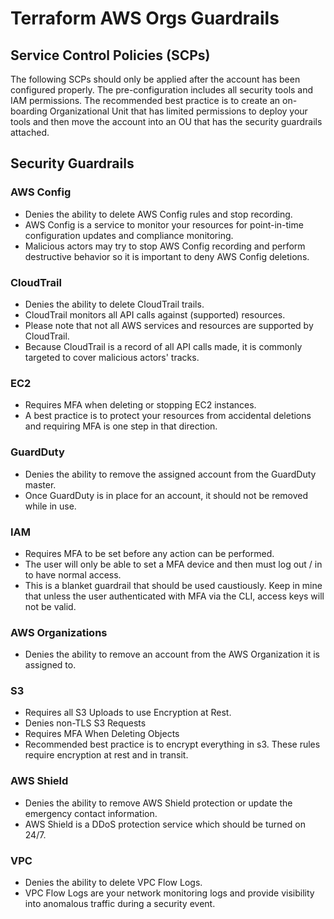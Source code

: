 # Terraform AWS Orgs Guardrails

## Service Control Policies (SCPs)

The following SCPs should only be applied after the account has been configured properly. The pre-configuration includes all security tools and IAM permissions. The recommended best practice is to create an on-boarding Organizational Unit that has limited permissions to deploy your tools and then move the account into an OU that has the security guardrails attached.

## Security Guardrails

### AWS Config

- Denies the ability to delete AWS Config rules and stop recording. 
- AWS Config is a service to monitor your resources for point-in-time configuration updates and compliance monitoring. 
- Malicious actors may try to stop AWS Config recording and perform destructive behavior so it is important to deny AWS Config deletions.

### CloudTrail

- Denies the ability to delete CloudTrail trails. 
- CloudTrail monitors all API calls against (supported) resources. 
- Please note that not all AWS services and resources are supported by CloudTrail.
- Because CloudTrail is a record of all API calls made, it is commonly targeted to cover malicious actors' tracks.

### EC2

- Requires MFA when deleting or stopping EC2 instances.
- A best practice is to protect your resources from accidental deletions and requiring MFA is one step in that direction. 

### GuardDuty

- Denies the ability to remove the assigned account from the GuardDuty master. 
- Once GuardDuty is in place for an account, it should not be removed while in use. 

### IAM

- Requires MFA to be set before any action can be performed. 
- The user will only be able to set a MFA device and then must log out / in to have normal access.
- This is a blanket guardrail that should be used caustiously. Keep in mine that unless the user authenticated with MFA via the CLI, access keys will not be valid. 

### AWS Organizations

- Denies the ability to remove an account from the AWS Organization it is assigned to.

### S3

- Requires all S3 Uploads to use Encryption at Rest.
- Denies non-TLS S3 Requests
- Requires MFA When Deleting Objects
- Recommended best practice is to encrypt everything in s3. These rules require encryption at rest and in transit.

### AWS Shield

- Denies the ability to remove AWS Shield protection or update the emergency contact information.
- AWS Shield is a DDoS protection service which should be turned on 24/7.

### VPC

- Denies the ability to delete VPC Flow Logs.
- VPC Flow Logs are your network monitoring logs and provide visibility into anomalous traffic during a security event. 